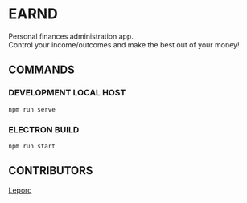 # EARND 
Personal finances administration app.  
Control your income/outcomes and make the best out of your money!  

## COMMANDS

### DEVELOPMENT LOCAL HOST
    npm run serve

### ELECTRON BUILD 
    npm run start


## CONTRIBUTORS 
[Leporc](https://github.com/FAdevv)
